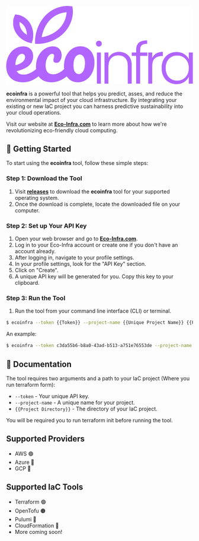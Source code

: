 ![Eco-Infra Logo](./logo.svg)

**ecoinfra** is a powerful tool that helps you predict, asses, and reduce the environmental impact of your cloud
infrastructure.
By integrating your existing or new IaC project you can harness predictive sustainability into your cloud operations.

Visit our website at [**Eco-Infra.com**](https://eco-infra.com) to learn more about how we're revolutionizing
eco-friendly cloud computing.

## 🚀 Getting Started

To start using the **ecoinfra** tool, follow these simple steps:

### Step 1: Download the Tool

1. Visit [**releases**](https://github.com/eco-infra/cli-tool/releases) to download the **ecoinfra** tool for your
   supported operating system.
2. Once the download is complete, locate the downloaded file on your computer.

### Step 2: Set up Your API Key

1. Open your web browser and go to [**Eco-Infra.com**](https://eco-infra.com).
2. Log in to your Eco-Infra account or create one if you don't have an account already.
3. After logging in, navigate to your profile settings.
4. In your profile settings, look for the "API Key" section.
5. Click on "Create".
6. A unique API key will be generated for you. Copy this key to your clipboard.

### Step 3: Run the Tool

1. Run the tool from your command line interface (CLI) or terminal.

```bash
$ ecoinfra --token {{Token}} --project-name {{Unique Project Name}} {{Project Directory}}
```

An example:

```bash
$ ecoinfra --token c3da55b6-b8a0-43ad-b513-a751e76553de --project-name "Production Account" ./prod
```

## 📖 Documentation

The tool requires two arguments and a path to your IaC project (Where you run terraform form):

- `--token` - Your unique API key.
- `--project-name` - A unique name for your project.
- `{{Project Directory}}` - The directory of your IaC project.

You will be required you to run terraform init before running the tool.

## Supported Providers

- AWS 🟢
- Azure 🔴
- GCP 🔴

## Supported IaC Tools

- Terraform 🟢
- OpenTofu 🟠
- Pulumi 🔴
- CloudFormation 🔴
- More coming soon!